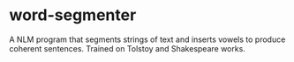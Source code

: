 # word-segmenter
A NLM program that segments strings of text and inserts vowels to produce coherent sentences. Trained on Tolstoy and Shakespeare works.

